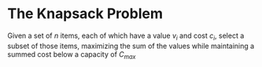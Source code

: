 # The Knapsack Problem
Given a set of *n* items, each of which have a value *v<sub>i</sub>* and cost *c<sub>i</sub>*, select a subset of those items, maximizing the sum of the values while maintaining a summed cost below a capacity of *C<sub>max</sub>*